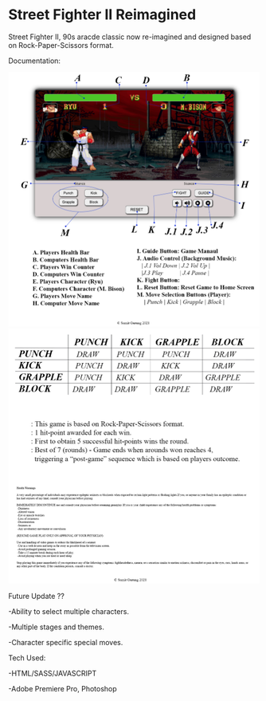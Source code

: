 # Street Fighter II Reimagined

Street Fighter II, 90s aracde classic now re-imagined and designed based on Rock-Paper-Scissors format.

Documentation:

<img src="./img/manaul.jpg" width="750px" alt="manaul_one">

<img src="./img/manaul2.jpg" width="750px" alt="manaul_two">

Future Update ??

-Ability to select multiple characters.

-Multiple stages and themes.

-Character specific special moves.




Tech Used:

-HTML/SASS/JAVASCRIPT

-Adobe Premiere Pro, Photoshop
